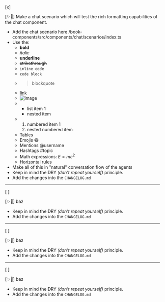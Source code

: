 [x]

[✨🥷] Make a chat scenario which will test the rich formatting capabilities of the chat component.

-   Add the chat scenario here /book-components/src/components/chat/scenarios/index.ts
-   Use the:
    -   **bold**
    -   _italic_
    -   **underline**
    -   ~~strikethrough~~
    -   `inline code`
    -   `code block`
    -   > blockquote
    -   [link](https://example.com)
    -   ![image](https://example.com/image.png)
    -   -   list item 1
        -   nested item
    -   1. numbered item 1
        1. nested numbered item
    -   Tables
    -   Emojis 😄
    -   Mentions @username
    -   Hashtags #topic
    -   Math expressions: $E=mc^2$
    -   Horizontal rules
-   Make all of this in "natural" conversation flow of the agents
-   Keep in mind the DRY _(don't repeat yourself)_ principle.
-   Add the changes into the `CHANGELOG.md`

---

[ ]

[✨🥷] baz

-   Keep in mind the DRY _(don't repeat yourself)_ principle.
-   Add the changes into the `CHANGELOG.md`

---

[ ]

[✨🥷] baz

-   Keep in mind the DRY _(don't repeat yourself)_ principle.
-   Add the changes into the `CHANGELOG.md`

---

[ ]

[✨🥷] baz

-   Keep in mind the DRY _(don't repeat yourself)_ principle.
-   Add the changes into the `CHANGELOG.md`
